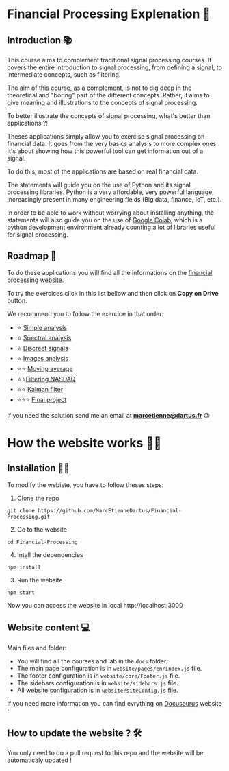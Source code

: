 # Financial Processing Explenation 🚀

## Introduction 📚

This course aims to complement traditional signal processing courses. It covers the entire introduction to signal processing, from defining a signal, to intermediate concepts, such as filtering.

The aim of this course, as a complement, is not to dig deep in the theoretical and "boring" part of the different concepts. Rather, it aims to give meaning and illustrations to the concepts of signal processing.

To better illustrate the concepts of signal processing, what's better than applications ?!

Theses applications simply allow you to exercise signal processing on financial data. It goes from the very basics analysis to more complex ones.
It's about showing how this powerful tool can get information out of a signal.

To do this, most of the applications are based on real financial data.

The statements will guide you on the use of Python and its signal processing libraries. Python is a very affordable, very powerful language, increasingly present in many engineering fields (Big data, finance, IoT, etc.).

In order to be able to work without worrying about installing anything, the statements will also guide you on the use of [Google Colab](https://colab.research.google.com/), which is a python development environment already counting a lot of libraries useful for signal processing.

## Roadmap 📝

To do these applications you will find all the informations on the [financial processing website](https://financial-processing.onrender.com/).

To try the exercices click in this list bellow and then click on **Copy on Drive** button.

We recommend you to follow the exercice in that order:
- ⭐️ [Simple analysis](https://colab.research.google.com/github/MarcEtienneDartus/Financial-Processing-Lab/blob/master/simple_analysis.ipynb)
- ⭐️ [Spectral analysis](https://colab.research.google.com/github/MarcEtienneDartus/Financial-Processing-Lab/blob/master/spectral_analysis.ipynb)
- ⭐️ [Discreet signals](https://colab.research.google.com/github/MarcEtienneDartus/Financial-Processing-Lab/blob/master/discreet_signal.ipynb)
- ⭐️ [Images analysis](https://colab.research.google.com/github/MarcEtienneDartus/Financial-Processing-Lab/blob/master/images.ipynb)
- ⭐️⭐️ [Moving average](https://colab.research.google.com/github/MarcEtienneDartus/Financial-Processing-Lab/blob/master/moving_average.ipynb) 
- ⭐️⭐️[Filtering NASDAQ](https://colab.research.google.com/github/MarcEtienneDartus/Financial-Processing-Lab/blob/master/filter_nasdaq.ipynb)
- ⭐️⭐️ [Kalman filter](https://colab.research.google.com/github/MarcEtienneDartus/Financial-Processing-Lab/blob/master/kalman.ipynb)
- ⭐️⭐️⭐️ [Final project](https://colab.research.google.com/github/MarcEtienneDartus/Financial-Processing-Lab/blob/master/final_project.ipynb)

If you need the solution send me an email at **marcetienne@dartus.fr** 😉

# How the website works 🕵️‍♂️

## Installation 👨‍🔧

To modify the webiste, you have to follow theses steps:

1. Clone the repo
```
git clone https://github.com/MarcEtienneDartus/Financial-Processing.git
```

2. Go to the website
```
cd Financial-Processing
```

4. Intall the dependencies
```
npm install
```

3. Run the website
```
npm start
```

Now you can access the website in local http://localhost:3000

## Website content 💻

Main files and folder:
- You will find all the courses and lab in the `docs` folder.
- The main page configuration is in `website/pages/en/index.js` file.
- The footer configuration is in `website/core/Footer.js` file.
- The sidebars configuration is in `website/sidebars.js` file.
- All website configuration is in `website/siteConfig.js` file.

If you need more information you can find evrything on [Docusaurus](https://docusaurus.io/) website !

## How to update the website ? 🛠

You only need to do a pull request to this repo and the website will be automaticaly updated !
